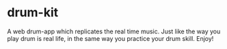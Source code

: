 # drum-kit
A web drum-app which replicates the real time music.
Just like the way you play drum is real life, in the same way  you practice your drum skill. Enjoy!
